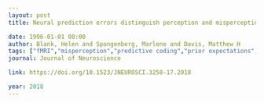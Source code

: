 ```yaml
---
layout: post
title: Neural prediction errors distinguish perception and misperception of speech

date: 1996-01-01 00:00
author: Blank, Helen and Spangenberg, Marlene and Davis, Matthew H
tags: ["fMRI","misperception","predictive coding","prior expectations","representational similarity analysis","speech perception"]
journal: Journal of Neuroscience

link: https://doi.org/10.1523/JNEUROSCI.3258-17.2018

year: 2018
---
```



